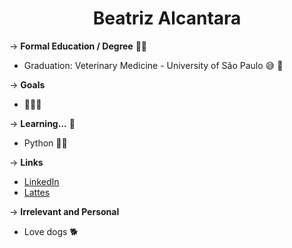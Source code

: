 <h1 align="center">Beatriz Alcantara </h1>

&rarr; __Formal Education / Degree__ :woman_student:
* Graduation: Veterinary Medicine - University of São Paulo :sweat_smile: :muscle:

&rarr; __Goals__ 
* :woman_scientist::dna:

&rarr; __Learning...__ :paw_prints:
* Python :snake::white_heart:

&rarr; __Links__
* [LinkedIn](https://www.linkedin.com/in/beatriz-alcantara-8a750b159/)
* [Lattes](http://lattes.cnpq.br/4030442243713832)

&rarr; __Irrelevant and Personal__
 * Love dogs :dog2:
